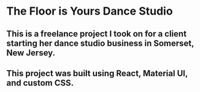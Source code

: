 # The Floor is Yours Dance Studio

## This is a freelance project I took on for a client starting her dance studio business in Somerset, New Jersey.

## This project was built using React, Material UI, and custom CSS.
